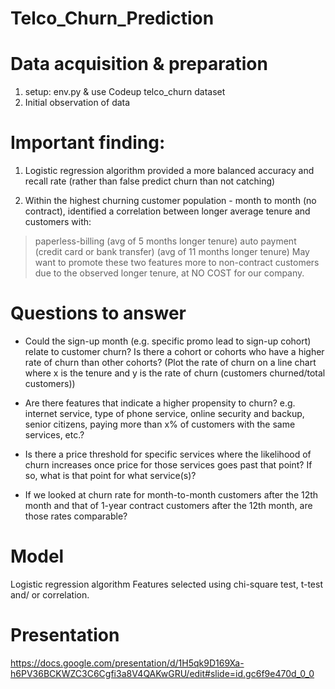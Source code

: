 # Telco_Churn_Prediction

# Data acquisition & preparation

1. setup: env.py & use Codeup telco_churn dataset
2. Initial observation of data 

# Important finding:
1. Logistic regression algorithm provided a more balanced accuracy and recall rate (rather than false predict churn than not catching)

2. Within the highest churning customer population - month to month (no contract), identified a correlation between longer average tenure and customers with:
> paperless-billing (avg of 5 months longer tenure)
> auto payment (credit card or bank transfer) (avg of 11 months longer tenure)
May want to promote these two features more to non-contract customers due to the observed longer tenure, at NO COST for our company.



# Questions to answer

- Could the sign-up month (e.g. specific promo lead to sign-up cohort) relate to customer churn? 
  Is there a cohort or cohorts who have a higher rate of churn than other cohorts? 
  (Plot the rate of churn on a line chart where x is the tenure and y is the rate of churn (customers churned/total     customers))
  
- Are there features that indicate a higher propensity to churn? e.g. internet service, type of phone service, online security and backup, senior citizens, paying more than x% of customers with the same services, etc.?

- Is there a price threshold for specific services where the likelihood of churn increases once price for those services goes past that point? If so, what is that point for what service(s)?

- If we looked at churn rate for month-to-month customers after the 12th month and that of 1-year contract customers after the 12th month, are those rates comparable?

# Model
Logistic regression algorithm 
Features selected using chi-square test, t-test and/ or correlation.

# Presentation
https://docs.google.com/presentation/d/1H5qk9D169Xa-h6PV36BCKWZC3C6Cgfi3a8V4QAKwGRU/edit#slide=id.gc6f9e470d_0_0

